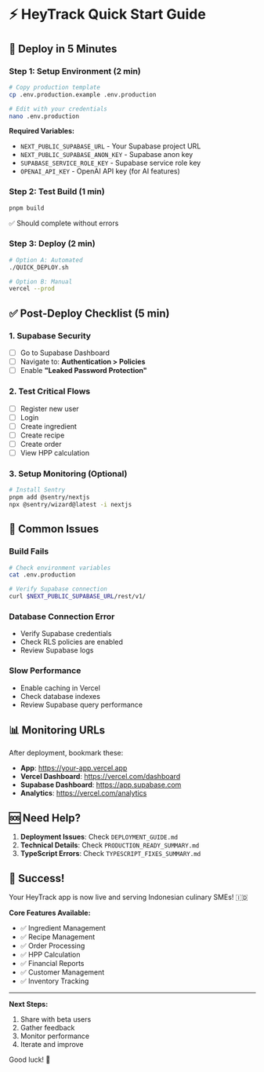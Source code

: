 # ⚡ HeyTrack Quick Start Guide

## 🚀 Deploy in 5 Minutes

### Step 1: Setup Environment (2 min)
```bash
# Copy production template
cp .env.production.example .env.production

# Edit with your credentials
nano .env.production
```

**Required Variables:**
- `NEXT_PUBLIC_SUPABASE_URL` - Your Supabase project URL
- `NEXT_PUBLIC_SUPABASE_ANON_KEY` - Supabase anon key
- `SUPABASE_SERVICE_ROLE_KEY` - Supabase service role key
- `OPENAI_API_KEY` - OpenAI API key (for AI features)

### Step 2: Test Build (1 min)
```bash
pnpm build
```
✅ Should complete without errors

### Step 3: Deploy (2 min)
```bash
# Option A: Automated
./QUICK_DEPLOY.sh

# Option B: Manual
vercel --prod
```

## ✅ Post-Deploy Checklist (5 min)

### 1. Supabase Security
- [ ] Go to Supabase Dashboard
- [ ] Navigate to: **Authentication > Policies**
- [ ] Enable **"Leaked Password Protection"**

### 2. Test Critical Flows
- [ ] Register new user
- [ ] Login
- [ ] Create ingredient
- [ ] Create recipe
- [ ] Create order
- [ ] View HPP calculation

### 3. Setup Monitoring (Optional)
```bash
# Install Sentry
pnpm add @sentry/nextjs
npx @sentry/wizard@latest -i nextjs
```

## 🔧 Common Issues

### Build Fails
```bash
# Check environment variables
cat .env.production

# Verify Supabase connection
curl $NEXT_PUBLIC_SUPABASE_URL/rest/v1/
```

### Database Connection Error
- Verify Supabase credentials
- Check RLS policies are enabled
- Review Supabase logs

### Slow Performance
- Enable caching in Vercel
- Check database indexes
- Review Supabase query performance

## 📊 Monitoring URLs

After deployment, bookmark these:

- **App**: https://your-app.vercel.app
- **Vercel Dashboard**: https://vercel.com/dashboard
- **Supabase Dashboard**: https://app.supabase.com
- **Analytics**: https://vercel.com/analytics

## 🆘 Need Help?

1. **Deployment Issues**: Check `DEPLOYMENT_GUIDE.md`
2. **Technical Details**: Check `PRODUCTION_READY_SUMMARY.md`
3. **TypeScript Errors**: Check `TYPESCRIPT_FIXES_SUMMARY.md`

## 🎉 Success!

Your HeyTrack app is now live and serving Indonesian culinary SMEs! 🇮🇩

**Core Features Available:**
- ✅ Ingredient Management
- ✅ Recipe Management
- ✅ Order Processing
- ✅ HPP Calculation
- ✅ Financial Reports
- ✅ Customer Management
- ✅ Inventory Tracking

---

**Next Steps:**
1. Share with beta users
2. Gather feedback
3. Monitor performance
4. Iterate and improve

Good luck! 🚀
